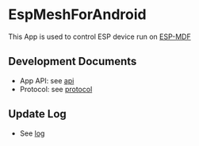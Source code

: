 # EspMeshForAndroid

This App is used to control ESP device run on [ESP-MDF](https://github.com/espressif/esp-mdf)

## Development Documents
- App API: see [api](doc/api/EspMeshApis_en.md)
- Protocol: see [protocol](https://docs.espressif.com/projects/esp-mdf/en/latest/api-guides/mlink.html)

## Update Log
- See [log](log)
